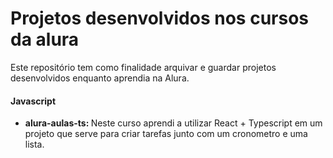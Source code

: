 <h1>Projetos desenvolvidos nos cursos da alura</h1>
<p>Este repositório tem como finalidade arquivar e guardar projetos desenvolvidos enquanto aprendia na Alura.</p>
</hr>
<h4>Javascript</h4>
  <ul>
    <li><b>alura-aulas-ts: </b>Neste curso aprendi a utilizar React + Typescript em um projeto que serve para criar tarefas junto com um cronometro e uma lista.</li>
  </ul>
